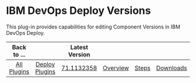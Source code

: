 
# IBM DevOps Deploy Versions

This plug-in provides capabilities for editing Component Versions in IBM DevOps Deploy.


|Back to ...||Latest Version||||
| :---: | :---: | :---: | :---: | :---: | :---: |
|[All Plugins](../../index.md)|[Deploy Plugins](../README.md)|[71.1132358](https://raw.githubusercontent.com/UrbanCode/IBM-UCD-PLUGINS/main/files/uDeploy-Version/ucd-uDeploy-Version-71.1132358.zip)|[Overview](overview.md)|[Steps](steps.md)|[Downloads](downloads.md)|
